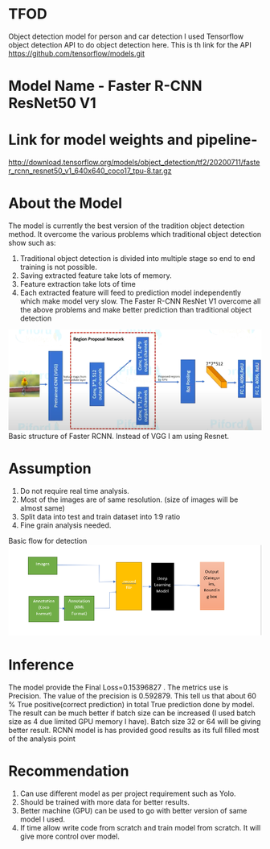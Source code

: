 # TFOD
Object detection model for person and car detection
I used Tensorflow object detection API to do object detection here.
This is th link for the API https://github.com/tensorflow/models.git


# Model Name -    Faster R-CNN ResNet50 V1  
# Link for model weights and pipeline-  
http://download.tensorflow.org/models/object_detection/tf2/20200711/faster_rcnn_resnet50_v1_640x640_coco17_tpu-8.tar.gz

# About the Model
The model is currently the best version of the tradition object detection method. It overcome the various problems which traditional object detection show such as:
1.	Traditional object detection is divided into multiple stage so end to end training is not possible.
2.	Saving extracted feature take lots of memory.
3.	Feature extraction take lots of time
4.	Each extracted feature will feed to prediction model independently which make model very slow. 
The Faster R-CNN ResNet V1 overcome all the above problems and make better prediction than traditional object detection

![](https://github.com/BhaveshRaj27/TFOD/blob/main/images/RCNN.png)
Basic structure of Faster RCNN. Instead of VGG I am using Resnet.

# Assumption
1.	Do not require real time analysis.
2.	Most of the images are of same resolution. (size of images will be almost same)
3.	Split data into test and train dataset into 1:9 ratio
4.  Fine grain analysis needed.

 Basic flow for detection
 ![](https://github.com/BhaveshRaj27/TFOD/blob/main/images/flow.png)
 
# Inference
The model provide the Final Loss=0.15396827   . The metrics use is Precision. The value of the precision is 0.592879. This tell  us that about 60 % True positive(correct prediction) in total True prediction done by model. The result can be much better if batch size can be increased (I used batch size as 4 due limited GPU memory I have).  Batch size 32 or 64 will be giving better result. RCNN model is has provided good results as its full filled most of the analysis point

# Recommendation
1.	Can use different model as per project requirement such as Yolo.
2.	Should be trained with more data for better results.
3.	Better machine (GPU) can be used to go with better version of same model I used.
4.	If time allow write code from scratch and train model from scratch. It will give more control over model.

